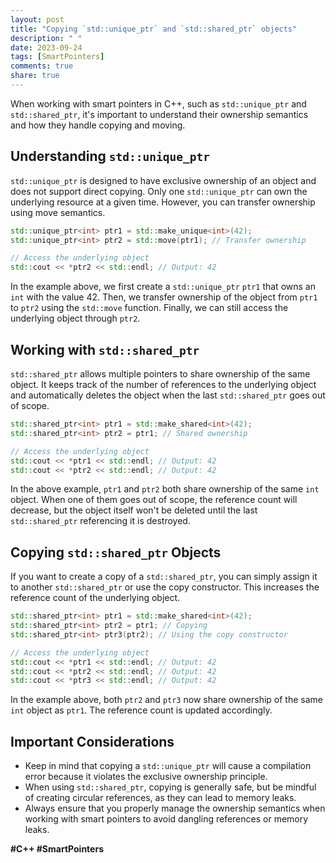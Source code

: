```yaml
---
layout: post
title: "Copying `std::unique_ptr` and `std::shared_ptr` objects"
description: " "
date: 2023-09-24
tags: [SmartPointers]
comments: true
share: true
---
```


When working with smart pointers in C++, such as `std::unique_ptr` and `std::shared_ptr`, it's important to understand their ownership semantics and how they handle copying and moving.

## Understanding `std::unique_ptr`
`std::unique_ptr` is designed to have exclusive ownership of an object and does not support direct copying. Only one `std::unique_ptr` can own the underlying resource at a given time. However, you can transfer ownership using move semantics.

```cpp
std::unique_ptr<int> ptr1 = std::make_unique<int>(42);
std::unique_ptr<int> ptr2 = std::move(ptr1); // Transfer ownership

// Access the underlying object
std::cout << *ptr2 << std::endl; // Output: 42
```

In the example above, we first create a `std::unique_ptr` `ptr1` that owns an `int` with the value 42. Then, we transfer ownership of the object from `ptr1` to `ptr2` using the `std::move` function. Finally, we can still access the underlying object through `ptr2`.

## Working with `std::shared_ptr`
`std::shared_ptr` allows multiple pointers to share ownership of the same object. It keeps track of the number of references to the underlying object and automatically deletes the object when the last `std::shared_ptr` goes out of scope.

```cpp
std::shared_ptr<int> ptr1 = std::make_shared<int>(42);
std::shared_ptr<int> ptr2 = ptr1; // Shared ownership

// Access the underlying object
std::cout << *ptr1 << std::endl; // Output: 42
std::cout << *ptr2 << std::endl; // Output: 42
```

In the above example, `ptr1` and `ptr2` both share ownership of the same `int` object. When one of them goes out of scope, the reference count will decrease, but the object itself won't be deleted until the last `std::shared_ptr` referencing it is destroyed.

## Copying `std::shared_ptr` Objects
If you want to create a copy of a `std::shared_ptr`, you can simply assign it to another `std::shared_ptr` or use the copy constructor. This increases the reference count of the underlying object.

```cpp
std::shared_ptr<int> ptr1 = std::make_shared<int>(42);
std::shared_ptr<int> ptr2 = ptr1; // Copying
std::shared_ptr<int> ptr3(ptr2); // Using the copy constructor

// Access the underlying object
std::cout << *ptr1 << std::endl; // Output: 42
std::cout << *ptr2 << std::endl; // Output: 42
std::cout << *ptr3 << std::endl; // Output: 42
```

In the example above, both `ptr2` and `ptr3` now share ownership of the same `int` object as `ptr1`. The reference count is updated accordingly.

## Important Considerations
- Keep in mind that copying a `std::unique_ptr` will cause a compilation error because it violates the exclusive ownership principle.
- When using `std::shared_ptr`, copying is generally safe, but be mindful of creating circular references, as they can lead to memory leaks.
- Always ensure that you properly manage the ownership semantics when working with smart pointers to avoid dangling references or memory leaks.

**#C++ #SmartPointers**
